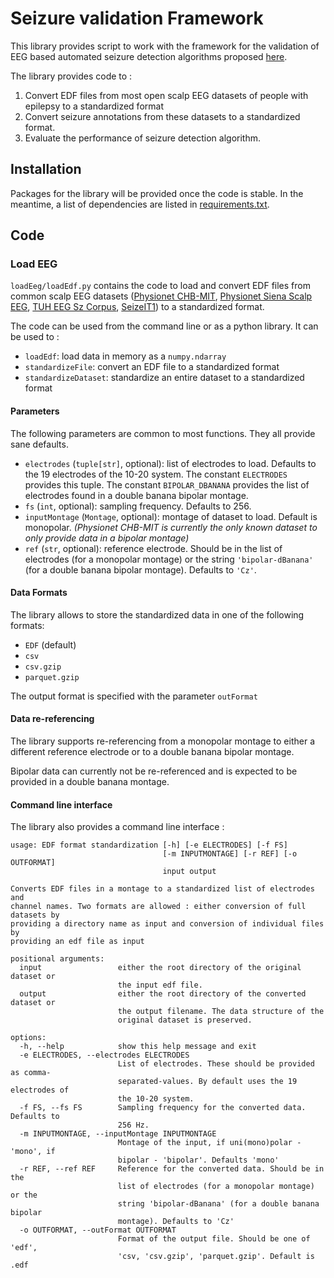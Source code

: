 # Seizure validation Framework

This library provides script to work with the framework for the validation of EEG based automated seizure detection algorithms proposed [here](https://eslweb.epfl.ch/epilepsybenchmarks/framework-for-validation-of-epileptic-seizure-detection-algorithms/).

The library provides code to :

1. Convert EDF files from most open scalp EEG datasets of people with epilepsy to a standardized format
2. Convert seizure annotations from these datasets to a standardized format.
3. Evaluate the performance of seizure detection algorithm.

## Installation

Packages for the library will be provided once the code is stable. In the meantime, a list of dependencies are listed in [requirements.txt](https://github.com/esl-epfl/sz-validation-framework/blob/main/requirements.txt).

## Code

### Load EEG

`loadEeg/loadEdf.py` contains the code to load and convert EDF files from common scalp EEG datasets ([Physionet CHB-MIT](https://physionet.org/content/chbmit/1.0.0/), [Physionet Siena Scalp EEG](https://physionet.org/content/siena-scalp-eeg/1.0.0/), [TUH EEG Sz Corpus](https://isip.piconepress.com/projects/tuh_eeg), [SeizeIT1](https://rdr.kuleuven.be/dataset.xhtml?persistentId=doi:10.48804/P5Q0OJ)) to a standardized format.

The code can be used from the command line or as a python library. It can be used to :

- `loadEdf`: load data in memory as a `numpy.ndarray`
- `standardizeFile`: convert an EDF file to a standardized format
- `standardizeDataset`: standardize an entire dataset to a standardized format

#### Parameters

The following parameters are common to most functions. They all provide sane defaults.

- `electrodes` (`tuple[str]`, optional): list of electrodes to load. Defaults to the 19 electrodes of the 10-20 system. The constant `ELECTRODES` provides this tuple. The constant `BIPOLAR_DBANANA` provides the list of electrodes found in a double banana bipolar montage.
- `fs` (`int`, optional): sampling frequency. Defaults to 256.
- `inputMontage` (`Montage`, optional): montage of dataset to load. Default is monopolar. *(Physionet CHB-MIT is currently the only known dataset to only provide data in a bipolar montage)*
- `ref` (`str`, optional): reference electrode. Should be in the list of electrodes (for a monopolar montage) or the string                             `'bipolar-dBanana'` (for a double banana bipolar montage). Defaults to `'Cz'`.

#### Data Formats

The library allows to store the standardized data in one of the following formats:

- `EDF` (default)
- `csv`
- `csv.gzip`
- `parquet.gzip`

The output format is specified with the parameter `outFormat`

#### Data re-referencing

The library supports re-referencing from a monopolar montage to either a different reference electrode or to a double banana bipolar montage.

Bipolar data can currently not be re-referenced and is expected to be provided in a double banana montage.

#### Command line interface

The library also provides a command line interface :

```text
usage: EDF format standardization [-h] [-e ELECTRODES] [-f FS]
                                  [-m INPUTMONTAGE] [-r REF] [-o OUTFORMAT]
                                  input output

Converts EDF files in a montage to a standardized list of electrodes and
channel names. Two formats are allowed : either conversion of full datasets by
providing a directory name as input and conversion of individual files by
providing an edf file as input

positional arguments:
  input                 either the root directory of the original dataset or
                        the input edf file.
  output                either the root directory of the converted dataset or
                        the output filename. The data structure of the
                        original dataset is preserved.

options:
  -h, --help            show this help message and exit
  -e ELECTRODES, --electrodes ELECTRODES
                        List of electrodes. These should be provided as comma-
                        separated-values. By default uses the 19 electrodes of
                        the 10-20 system.
  -f FS, --fs FS        Sampling frequency for the converted data. Defaults to
                        256 Hz.
  -m INPUTMONTAGE, --inputMontage INPUTMONTAGE
                        Montage of the input, if uni(mono)polar - 'mono', if
                        bipolar - 'bipolar'. Defaults 'mono'
  -r REF, --ref REF     Reference for the converted data. Should be in the
                        list of electrodes (for a monopolar montage) or the
                        string 'bipolar-dBanana' (for a double banana bipolar
                        montage). Defaults to 'Cz'
  -o OUTFORMAT, --outFormat OUTFORMAT
                        Format of the output file. Should be one of 'edf',
                        'csv, 'csv.gzip', 'parquet.gzip'. Default is .edf
```
